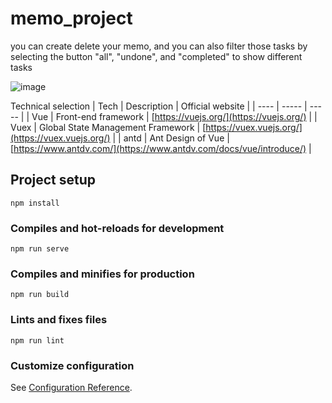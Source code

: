 # memo_project

you can create delete your memo, and you can also filter those tasks by selecting the button "all", "undone", and "completed" to show different tasks

![image](https://img-blog.csdnimg.cn/20200804093027941.png?x-oss-process=image/watermark,type_ZmFuZ3poZW5naGVpdGk,shadow_10,text_aHR0cHM6Ly9ibG9nLmNzZG4ubmV0L3dlaXhpbl80MjY1NTcxNw==,size_16,color_FFFFFF,t_70)

Technical selection
| Tech | Description | Official website |
| ---- | ----- | ----- | 
| Vue | Front-end framework | [https://vuejs.org/](https://vuejs.org/) |
| Vuex | Global State Management Framework   | [https://vuex.vuejs.org/](https://vuex.vuejs.org/) |
| antd | Ant Design of Vue   | [https://www.antdv.com/](https://www.antdv.com/docs/vue/introduce/) |


## Project setup

```
npm install
```

### Compiles and hot-reloads for development
```
npm run serve
```

### Compiles and minifies for production
```
npm run build
```

### Lints and fixes files
```
npm run lint
```

### Customize configuration
See [Configuration Reference](https://cli.vuejs.org/config/).

